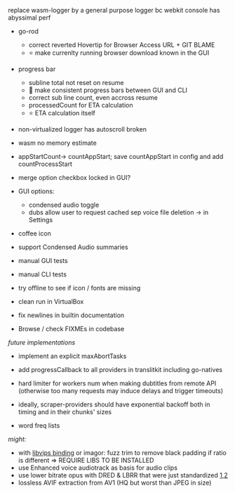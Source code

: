 
replace wasm-logger by a general purpose logger bc webkit console has abyssimal perf

- go-rod
  - correct reverted Hovertip for Browser Access URL + GIT BLAME
  - ⭐ make currenlty running browser download known in the GUI

- progress bar
  - subline total not reset on resume
  - 🤯 make consistent progress bars between GUI and CLI
  - correct sub line count, even accross resume
  - processedCount for ETA calculation
  - ⭐ ETA calculation itself
  

- non-virtualized logger has autoscroll broken
- wasm no memory estimate
 
- appStartCount→ countAppStart; save countAppStart in config and add countProcessStart

- merge option checkbox locked in GUI?

- GUI options:
  - condensed audio toggle
  - dubs allow user to request cached sep voice file deletion → in Settings
  
- coffee icon

- support Condensed Audio summaries

- manual GUI tests
- manual CLI tests
- try offline to see if icon / fonts are missing
- clean run in VirtualBox


- fix newlines in builtin documentation
- Browse / check FIXMEs in codebase


*future implementations*

- implement an explicit maxAbortTasks
- add progressCallback to all providers in translitkit including go-natives

- hard limiter for workers num when making dubtitles from remote API (otherwise too many requests may induce delays and trigger timeouts)
- ideally, scraper-providers should have exponential backoff both in timing and in their chunks' sizes

- word freq lists

*might:*

- with [libvips binding](https://github.com/h2non/bimg) or imagor: fuzz trim to remove black padding if ratio is different => REQUIRE LIBS TO BE INSTALLED
- use Enhanced voice audiotrack as basis for audio clips
- use lower bitrate opus with DRED & LBRR that were just standardized [1](https://opus-codec.org/),[2](https://datatracker.ietf.org/doc/draft-ietf-mlcodec-opus-extension/)
- lossless AVIF extraction from AV1 (HQ but worst than JPEG in size)


